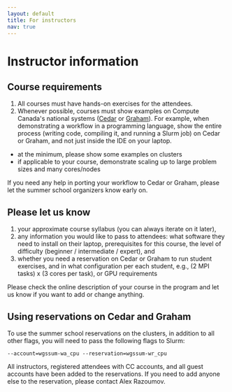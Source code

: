 ```yaml
---
layout: default
title: For instructors
nav: true
---
```


# Instructor information

## Course requirements

1. All courses must have hands-on exercises for the attendees.
1. Whenever possible, courses must show examples on Compute Canada's national systems
   ([Cedar](https://docs.computecanada.ca/wiki/Cedar) or
   [Graham](https://docs.computecanada.ca/wiki/Graham)). For example, when demonstrating a workflow in a
   programming language, show the entire process (writing code, compiling it, and running a Slurm job) on
   Cedar or Graham, and not just inside the IDE on your laptop.
  - at the minimum, please show some examples on clusters
  - if applicable to your course, demonstrate scaling up to large problem sizes and many cores/nodes

If you need any help in porting your workflow to Cedar or Graham, please let the summer school organizers
know early on.

## Please let us know

1. your approximate course syllabus (you can always iterate on it later),
1. any information you would like to pass to attendees: what software they need to install on their
   laptop, prerequisites for this course, the level of difficulty (beginner / intermediate / expert), and
1. whether you need a reservation on Cedar or Graham to run student exercises, and in what configuration
   per each student, e.g., (2 MPI tasks) x (3 cores per task), or GPU requirements

Please check the online description of your course in the program and let us know if you want to add or
change anything.

## Using reservations on Cedar and Graham

To use the summer school reservations on the clusters, in addition to all other flags, you will need to
pass the following flags to Slurm:

~~~ {.bash}
--account=wgssum-wa_cpu --reservation=wgssum-wr_cpu
~~~

All instructors, registered attendees with CC accounts, and all guest accounts have been added to the
reservations. If you need to add anyone else to the reservation, please contact Alex Razoumov.
